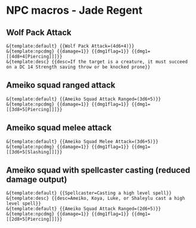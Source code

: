 # NPC macros - Jade Regent

## Wolf Pack Attack

```roll20
&{template:default} {{Wolf Pack Attack=(4d6+4)}}
&{template:npcdmg} {{damage=1}} {{dmg1flag=1}} {{dmg1=[[4d8+4[Piercing]]]}}
&{template:desc} {{desc=If the target is a creature, it must succeed on a DC 14 Strength saving throw or be knocked prone}}
```
## Ameiko squad ranged attack

```roll20
&{template:default} {{Ameiko Squad Attack Ranged=(3d6+5)}}
&{template:npcdmg} {{damage=1}} {{dmg1flag=1}} {{dmg1=[[3d8+5[Piercing]]]}}
```

## Ameiko squad melee attack

```roll20
&{template:default} {{Ameiko Squad Melee Attack=(3d6+5)}}
&{template:npcdmg} {{damage=1}} {{dmg1flag=1}} {{dmg1=[[3d6+5[Slashing]]]}}
```

## Ameiko squad with spellcaster casting (reduced damage output)

```roll20
&{template:default} {{Spellcaster=Casting a high level spell}}
&{template:desc} {{desc=Ameiko, Koya, Luke, or Shaleylu cast a high level spell}}
&{template:default} {{Ameiko Squad Attack Ranged=(2d6+5)}}
&{template:npcdmg} {{damage=1}} {{dmg1flag=1}} {{dmg1=[[2d8+5[Piercing]]]}}
```